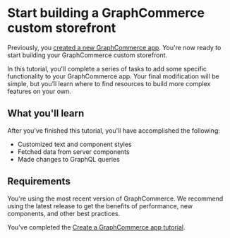 # Start building a GraphCommerce custom storefront

Previously, you [created a new GraphCommerce app](). You're now ready to start
building your GraphCommerce custom storefront.

In this tutorial, you'll complete a series of tasks to add some specific
functionality to your GraphCommerce app. Your final modification will be simple,
but you’ll learn where to find resources to build more complex features on your
own.

## What you'll learn

After you've finished this tutorial, you'll have accomplished the following:

- Customized text and component styles
- Fetched data from server components
- Made changes to GraphQL queries

## Requirements

You're using the most recent version of GraphCommerce. We recommend using the
latest release to get the benefits of performance, new components, and other
best practices.

You've completed the [Create a GraphCommerce app tutorial]().
